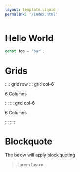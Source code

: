 ```yaml
---
layout: template.liquid
permalink: '/index.html'
---
```


# Hello World

```js
const foo = 'bar';
```

# Grids

:::: grid row
::: grid col-6

6 Columns

:::
::: grid col-6

6 Columns

:::
::::

# Blockquote

The below will apply block quoting

> Lorem Ipsum
